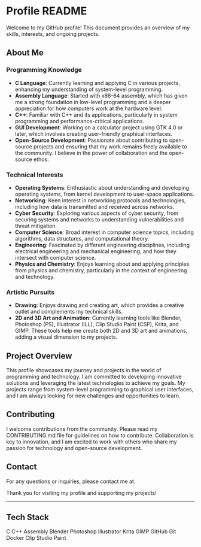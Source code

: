 # Profile README

Welcome to my GitHub profile! This document provides an overview of my skills, interests, and ongoing projects.

## About Me

### Programming Knowledge
- **C Language**: Currently learning and applying C in various projects, enhancing my understanding of system-level programming.
- **Assembly Language**: Started with x86-64 assembly, which has given me a strong foundation in low-level programming and a deeper appreciation for how computers work at the hardware level.
- **C++**: Familiar with C++ and its applications, particularly in system programming and performance-critical applications.
- **GUI Development**: Working on a calculator project using GTK 4.0 or later, which involves creating user-friendly graphical interfaces.
- **Open-Source Development**: Passionate about contributing to open-source projects and ensuring that my work remains freely available to the community. I believe in the power of collaboration and the open-source ethos.

### Technical Interests
- **Operating Systems**: Enthusiastic about understanding and developing operating systems, from kernel development to user-space applications.
- **Networking**: Keen interest in networking protocols and technologies, including how data is transmitted and received across networks.
- **Cyber Security**: Exploring various aspects of cyber security, from securing systems and networks to understanding vulnerabilities and threat mitigation.
- **Computer Science**: Broad interest in computer science topics, including algorithms, data structures, and computational theory.
- **Engineering**: Fascinated by different engineering disciplines, including electrical engineering and mechanical engineering, and how they intersect with computer science.
- **Physics and Chemistry**: Enjoys learning about and applying principles from physics and chemistry, particularly in the context of engineering and technology.

### Artistic Pursuits
- **Drawing**: Enjoys drawing and creating art, which provides a creative outlet and complements my technical skills.
- **2D and 3D Art and Animation**: Currently learning tools like Blender, Photoshop (PS), Illustrator (ILL), Clip Studio Paint (CSP), Krita, and GIMP. These tools help me create both 2D and 3D art and animations, adding a visual dimension to my projects.

## Project Overview

This profile showcases my journey and projects in the world of programming and technology. I am committed to developing innovative solutions and leveraging the latest technologies to achieve my goals. My projects range from system-level programming to graphical user interfaces, and I am always looking for new challenges and opportunities to learn.

## Contributing

I welcome contributions from the community. Please read my CONTRIBUTING.md file for guidelines on how to contribute. Collaboration is key to innovation, and I am excited to work with others who share my passion for technology and open-source development.

## Contact

For any questions or inquiries, please contact me at.

Thank you for visiting my profile and supporting my projects!

---

## Tech Stack

C
C++
Assembly
Blender
Photoshop
Illustrator
Krita
GIMP
GitHub
Git
Docker
Clip Studio Paint
